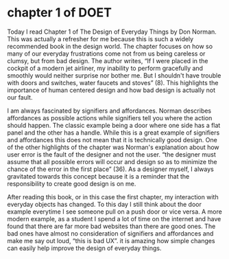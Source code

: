 # chapter 1 of DOET
Today I read Chapter 1 of The Design of Everyday Things by Don Norman. This was actually a refresher for me because this is such a widely recommended book in the design world. The chapter focuses on how so many of our everyday frustrations come not from us being careless or clumsy, but from bad design. The author writes, “If I were placed in the cockpit of a modern jet airliner, my inability to perform gracefully and smoothly would neither surprise nor bother me. But I shouldn't have trouble with doors and switches, water faucets and stoves” (8). This highlights the importance of human centered design and how bad design is actually not our fault. 

I am always fascinated by signifiers and affordances. Norman describes affordances as possible actions while signifiers tell you where the action should happen. The classic example being a door where one side has a flat panel and the other has a handle. While this is a great example of signifiers and affordances this does not mean that it is technically good design. One of the other highlights of the chapter was Norman's explanation about how user error is the fault of the designer and not the user. “the designer must assume that all possible errors will occur and design so as to minimize the chance of the error in the first place” (36). As a designer myself, I always gravitated towards this concept because it is a reminder that the responsibility to create good design is on me. 

After reading this book, or in this case the first chapter, my interaction with everyday objects has changed. To this day I still think about the door example everytime I see someone pull on a push door or vice versa. A more modern example, as a student I spend a lot of time on the internet and have found that there are far more bad websites than there are good ones. The bad ones have almost no consideration of signifiers and affordances and make me say out loud, “this is bad UX”. it is amazing how simple changes can easily help improve the design of everyday things. 
